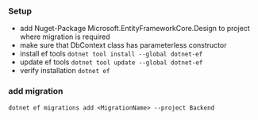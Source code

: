 ### Setup
- add Nuget-Package Microsoft.EntityFrameworkCore.Design to project where migration is required
- make sure that DbContext class has parameterless constructor
- install ef tools ``` dotnet tool install --global dotnet-ef ```
- update ef tools  ``` dotnet tool update --global dotnet-ef ```
- verify installation  ``` dotnet ef ```


### add migration
``` 
dotnet ef migrations add <MigrationName> --project Backend 
```
